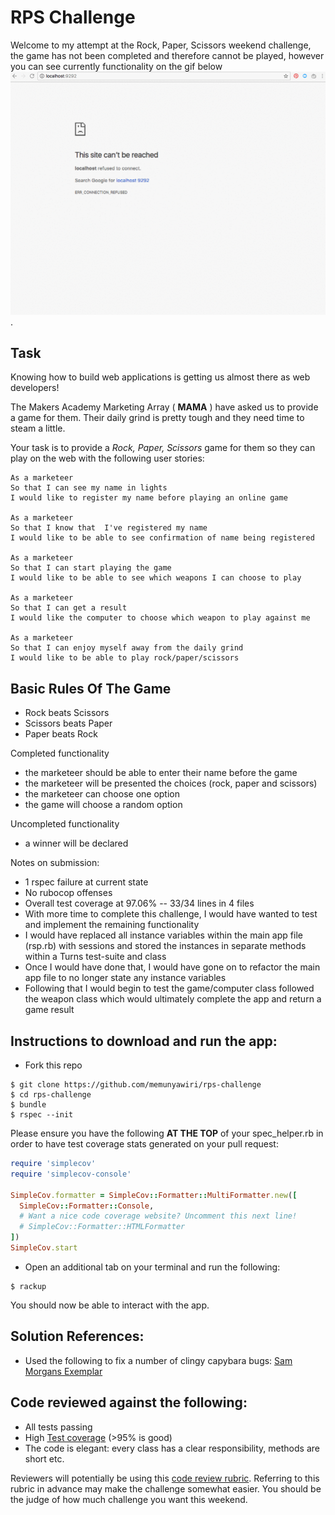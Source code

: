 # RPS Challenge

Welcome to my attempt at the Rock, Paper, Scissors weekend challenge, the game has not been completed and therefore cannot be played, however you can see currently functionality on the gif below ![GIF](/app.gif?raw=true "Current App").

Task
------

Knowing how to build web applications is getting us almost there as web developers!

The Makers Academy Marketing Array ( **MAMA** ) have asked us to provide a game for them. Their daily grind is pretty tough and they need time to steam a little.

Your task is to provide a _Rock, Paper, Scissors_ game for them so they can play on the web with the following user stories:

```
As a marketeer
So that I can see my name in lights
I would like to register my name before playing an online game

As a marketeer
So that I know that  I've registered my name
I would like to be able to see confirmation of name being registered

As a marketeer
So that I can start playing the game
I would like to be able to see which weapons I can choose to play

As a marketeer
So that I can get a result
I would like the computer to choose which weapon to play against me

As a marketeer
So that I can enjoy myself away from the daily grind
I would like to be able to play rock/paper/scissors

```

## Basic Rules Of The Game

- Rock beats Scissors
- Scissors beats Paper
- Paper beats Rock

Completed functionality

- the marketeer should be able to enter their name before the game
- the marketeer will be presented the choices (rock, paper and scissors)
- the marketeer can choose one option
- the game will choose a random option

Uncompleted functionality

- a winner will be declared

Notes on submission:
- 1 rspec failure at current state
- No rubocop offenses
- Overall test coverage at 97.06% -- 33/34 lines in 4 files
- With more time to complete this challenge, I would have wanted to test and implement the remaining functionality
- I would have replaced all instance variables within the main app file (rsp.rb) with sessions and stored the instances in separate methods within a Turns test-suite and class
- Once I would have done that, I would have gone on to refactor the main app file to no longer state any instance variables
- Following that I would begin to test the game/computer class followed the weapon class which would ultimately complete the app and return a game result

Instructions to download and run the app:
-------

* Fork this repo
```
$ git clone https://github.com/memunyawiri/rps-challenge
$ cd rps-challenge
$ bundle
$ rspec --init

```
Please ensure you have the following **AT THE TOP** of your spec_helper.rb in order to have test coverage stats generated
on your pull request:

```ruby
require 'simplecov'
require 'simplecov-console'

SimpleCov.formatter = SimpleCov::Formatter::MultiFormatter.new([
  SimpleCov::Formatter::Console,
  # Want a nice code coverage website? Uncomment this next line!
  # SimpleCov::Formatter::HTMLFormatter
])
SimpleCov.start
```
* Open an additional tab on your terminal and run the following:
```
$ rackup

```
You should now be able to interact with the app.

## Solution References:

- Used the following to fix a number of clingy capybara bugs: [Sam Morgans Exemplar](https://www.youtube.com/watch?v=GoHKmartBYo&t=1748s)

## Code reviewed against the following:

* All tests passing
* High [Test coverage](https://github.com/makersacademy/course/blob/master/pills/test_coverage.md) (>95% is good)
* The code is elegant: every class has a clear responsibility, methods are short etc.

Reviewers will potentially be using this [code review rubric](docs/review.md).  Referring to this rubric in advance may make the challenge somewhat easier.  You should be the judge of how much challenge you want this weekend.
